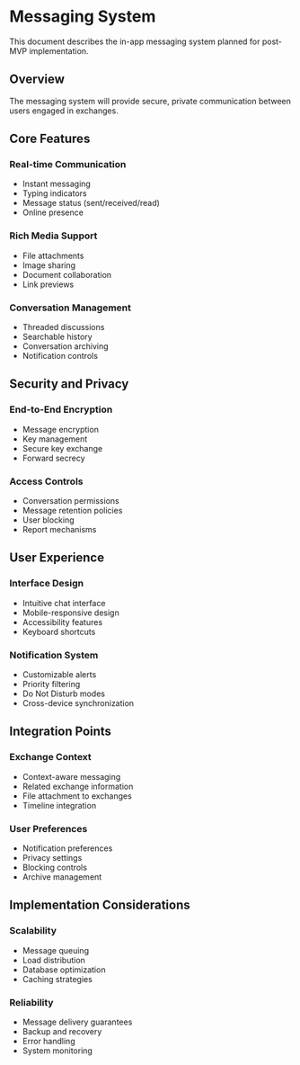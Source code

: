 # Messaging System

This document describes the in-app messaging system planned for post-MVP implementation.

## Overview

The messaging system will provide secure, private communication between users engaged in exchanges.

## Core Features

### Real-time Communication

- Instant messaging
- Typing indicators
- Message status (sent/received/read)
- Online presence

### Rich Media Support

- File attachments
- Image sharing
- Document collaboration
- Link previews

### Conversation Management

- Threaded discussions
- Searchable history
- Conversation archiving
- Notification controls

## Security and Privacy

### End-to-End Encryption

- Message encryption
- Key management
- Secure key exchange
- Forward secrecy

### Access Controls

- Conversation permissions
- Message retention policies
- User blocking
- Report mechanisms

## User Experience

### Interface Design

- Intuitive chat interface
- Mobile-responsive design
- Accessibility features
- Keyboard shortcuts

### Notification System

- Customizable alerts
- Priority filtering
- Do Not Disturb modes
- Cross-device synchronization

## Integration Points

### Exchange Context

- Context-aware messaging
- Related exchange information
- File attachment to exchanges
- Timeline integration

### User Preferences

- Notification preferences
- Privacy settings
- Blocking controls
- Archive management

## Implementation Considerations

### Scalability

- Message queuing
- Load distribution
- Database optimization
- Caching strategies

### Reliability

- Message delivery guarantees
- Backup and recovery
- Error handling
- System monitoring
